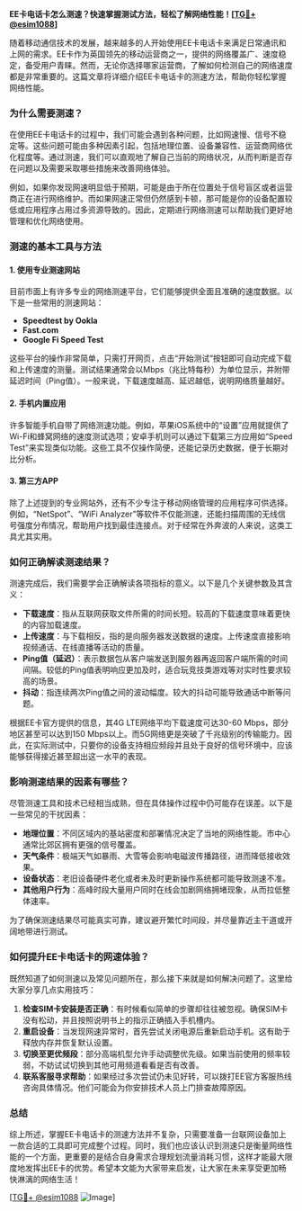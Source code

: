 **EE卡电话卡怎么测速？快速掌握测试方法，轻松了解网络性能！[[TG💪+ @esim1088](https://t.me/s/esim1088)]**

随着移动通信技术的发展，越来越多的人开始使用EE卡电话卡来满足日常通讯和上网的需求。EE卡作为英国领先的移动运营商之一，提供的网络覆盖广、速度稳定，备受用户青睐。然而，无论你选择哪家运营商，了解如何检测自己的网络速度都是非常重要的。这篇文章将详细介绍EE卡电话卡的测速方法，帮助你轻松掌握网络性能。

### **为什么需要测速？**

在使用EE卡电话卡的过程中，我们可能会遇到各种问题，比如网速慢、信号不稳定等。这些问题可能由多种因素引起，包括地理位置、设备兼容性、运营商网络优化程度等。通过测速，我们可以直观地了解自己当前的网络状况，从而判断是否存在问题以及需要采取哪些措施来改善网络体验。

例如，如果你发现网速明显低于预期，可能是由于所在位置处于信号盲区或者运营商正在进行网络维护。而如果网速正常但仍然感到卡顿，那可能是你的设备配置较低或应用程序占用过多资源导致的。因此，定期进行网络测速可以帮助我们更好地管理和优化网络使用。

### **测速的基本工具与方法**

#### **1. 使用专业测速网站**

目前市面上有许多专业的网络测速平台，它们能够提供全面且准确的速度数据。以下是一些常用的测速网站：

- **Speedtest by Ookla**
- **Fast.com**
- **Google Fi Speed Test**

这些平台的操作非常简单，只需打开网页，点击“开始测试”按钮即可自动完成下载和上传速度的测量。测试结果通常会以Mbps（兆比特每秒）为单位显示，并附带延迟时间（Ping值）。一般来说，下载速度越高、延迟越低，说明网络质量越好。

#### **2. 手机内置应用**

许多智能手机自带了网络测速功能。例如，苹果iOS系统中的“设置”应用就提供了Wi-Fi和蜂窝网络的速度测试选项；安卓手机则可以通过下载第三方应用如“Speed Test”来实现类似功能。这些工具不仅操作简便，还能记录历史数据，便于长期对比分析。

#### **3. 第三方APP**

除了上述提到的专业网站外，还有不少专注于移动网络管理的应用程序可供选择。例如，“NetSpot”、“WiFi Analyzer”等软件不仅能测速，还能扫描周围的无线信号强度分布情况，帮助用户找到最佳连接点。对于经常在外奔波的人来说，这类工具尤其实用。

### **如何正确解读测速结果？**

测速完成后，我们需要学会正确解读各项指标的意义。以下是几个关键参数及其含义：

- **下载速度**：指从互联网获取文件所需的时间长短。较高的下载速度意味着更快的内容加载速度。
- **上传速度**：与下载相反，指的是向服务器发送数据的速度。上传速度直接影响视频通话、在线直播等活动的质量。
- **Ping值（延迟）**：表示数据包从客户端发送到服务器再返回客户端所需的时间间隔。较低的Ping值表明响应更加及时，适合玩竞技类游戏等对实时性要求较高的场景。
- **抖动**：指连续两次Ping值之间的波动幅度。较大的抖动可能导致通话中断等问题。

根据EE卡官方提供的信息，其4G LTE网络平均下载速度可达30-60 Mbps，部分地区甚至可以达到150 Mbps以上。而5G网络更是突破了千兆级别的传输能力。因此，在实际测试中，只要你的设备支持相应频段并且处于良好的信号环境中，应该能够获得接近甚至超出这一水平的表现。

### **影响测速结果的因素有哪些？**

尽管测速工具和技术已经相当成熟，但在具体操作过程中仍可能存在误差。以下是一些常见的干扰因素：

- **地理位置**：不同区域内的基站密度和部署情况决定了当地的网络性能。市中心通常比郊区拥有更强的信号覆盖。
- **天气条件**：极端天气如暴雨、大雪等会影响电磁波传播路径，进而降低接收效果。
- **设备状态**：老旧设备硬件老化或者未及时更新操作系统都可能导致测速不准。
- **其他用户行为**：高峰时段大量用户同时在线会加剧网络拥堵现象，从而拉低整体速率。

为了确保测速结果尽可能真实可靠，建议避开繁忙时间段，并尽量靠近主干道或开阔地带进行测试。

### **如何提升EE卡电话卡的网速体验？**

既然知道了如何测速以及常见问题所在，那么接下来就是如何解决问题了。这里给大家分享几点实用技巧：

1. **检查SIM卡安装是否正确**：有时候看似简单的步骤却往往被忽视。确保SIM卡没有松动，并且按照说明书上的指示正确插入手机槽内。
2. **重启设备**：当发现网速异常时，首先尝试关闭电源后重新启动手机。这有助于释放内存并恢复默认设置。
3. **切换至更优频段**：部分高端机型允许手动调整优先级。如果当前使用的频率较弱，不妨试试切换到其他可用频道看看是否有改善。
4. **联系客服寻求帮助**：如果经过多次尝试仍未见好转，可以拨打EE官方客服热线咨询具体情况。他们可能会为你安排技术人员上门排查故障原因。

### **总结**

综上所述，掌握EE卡电话卡的测速方法并不复杂，只需要准备一台联网设备加上一款合适的工具即可完成整个过程。同时，我们也应该认识到测速只是衡量网络性能的一个方面，更重要的是结合自身需求合理规划流量消耗习惯，这样才能最大限度地发挥出EE卡的优势。希望本文能为大家带来启发，让大家在未来享受更加畅快淋漓的网络生活！

[[TG💪+ @esim1088](https://t.me/s/esim1088) ![Image](https://i.postimg.cc/4NQfJmqS/Snipaste-2025-05-13-00-14-12.png)]